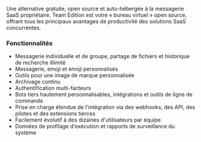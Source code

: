 Une alternative gratuite, open source et auto-hébergée à la messagerie SaaS propriétaire. Team Edition est votre « bureau virtuel » open source, offrant tous les principaux avantages de productivité des solutions SaaS concurrentes.

### Fonctionnalités

- Messagerie individuelle et de groupe, partage de fichiers et historique de recherche illimité
- Messagerie, emoji et emoji personnalisés
- Outils pour une image de marque personnalisée
- Archivage continu
- Authentification multi-facteurs
- Bots tiers hautement personnalisables, intégrations et outils de ligne de commande
- Prise en charge étendue de l'intégration via des webhooks, des API, des pilotes et des extensions tierces
- Facilement évolutif à des dizaines d'utilisateurs par équipe
- Données de profilage d'exécution et rapports de surveillance du système

